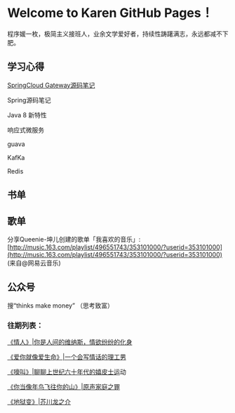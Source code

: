 # Welcome to Karen GitHub Pages！

程序媛一枚，极简主义接班人，业余文学爱好者，持续性踌躇满志，永远都减不下肥。

## 学习心得

[SpringCloud Gateway源码笔记](https://karen-hub-cloud.github.io/SpringCloud-Gateway/)

Spring源码笔记

Java 8 新特性

响应式微服务

guava

KafKa

Redis

## 书单

## 歌单

分享Queenie-坤儿创建的歌单「我喜欢的音乐」: [http://music.163.com/playlist/496551743/353101000/?userid=353101000](http://music.163.com/playlist/496551743/353101000/?userid=353101000) (来自@网易云音乐)

## 公众号

搜“thinks make money”    （思考致富）

### 往期列表：

[《情人》|你是人间的维纳斯，情欲纷纷的化身](https://mp.weixin.qq.com/s/8BtGh1nZcKsO5AjfKQNjDA)

[《爱你就像爱生命》|一个会写情话的理工男](https://mp.weixin.qq.com/s/eVdcHh89lMgP9mDpwyEBPQ)

[《嚎叫》|聊聊上世纪六十年代的嬉皮士运](https://mp.weixin.qq.com/s/jgma81Ckvndu6sawt4S_JQ)动

[《你当像年鸟飞往你的山》|原声家庭之罪](https://mp.weixin.qq.com/s/_C6eSI-BsDwTiKPkHJjzbw)

[《地狱变》|芥川龙之介](https://mp.weixin.qq.com/s/_8PXfFsIPOIPXQEjXipQGg)

